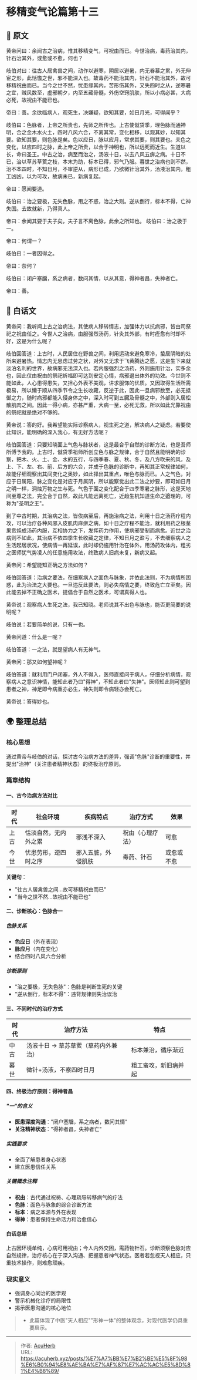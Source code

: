 # 移精变气论篇第十三


## 📜 原文

黄帝问曰：余闻古之治病，惟其移精变气，可祝由而已。今世治病，毒药治其内，针石治其外，或愈或不愈，何也？

岐伯对曰：往古人居禽兽之间，动作以避寒，阴居以避暑，内无眷慕之累，外无伸宦之形，此恬憺之世，邪不能深入也。故毒药不能治其内，针石不能治其外，故可移精祝由而已。当今之世不然，忧患缘其内，苦形伤其外，又失四时之从，逆寒暑之宜，贼风数至，虚邪朝夕，内至五藏骨髓，外伤空窍肌肤，所以小病必甚，大病必死，故祝由不能已也。

帝曰：善。余欲临病人，观死生，决嫌疑，欲知其要，如日月光，可得闻乎？

岐伯曰：色脉者，上帝之所贵也，先师之所传也。上古使僦贷季，理色脉而通神明，合之金木水火土，四时八风六合，不离其常，变化相移，以观其妙，以知其要。欲知其要，则色脉是矣。色以应日，脉以应月，常求其要，则其要也。夫色之变化，以应四时之脉，此上帝之所贵，以合于神明也，所以远死而近生。生道以长，命曰圣王。中古之治，病至而治之，汤液十日，以去八风五痹之病。十日不已，治以草苏草荄之枝，本末为助，标本已得，邪气乃服。暮世之治病也则不然，治不本四时，不知日月，不审逆从，病形已成，乃欲微针治其外，汤液治其内，粗工凶凶，以为可攻，故病未已，新病复起。

帝曰：愿闻要道。

岐伯曰：治之要极，无失色脉，用之不惑，治之大则。逆从倒行，标本不得，亡神失国。去故就新，乃得真人。

帝曰：余闻其要于夫子矣，夫子言不离色脉，此余之所知也。
岐伯曰：治之极于一。

帝曰：何谓一？

岐伯曰：一者因得之。

帝曰：奈何？

岐伯曰：闭户塞牖，系之病者，数问其情，以从其意，得神者昌，失神者亡。

帝曰：善。

## 🌿 白话文

黄帝问：我听闻上古之治病法，其使病人移转情志，加强体力以抗病邪，皆由司祭祀之祝由任之。今世人之治病，由服强烈汤药，针灸其外部，有时痊愈有时却不好，这是为什么呢？

岐伯回答道：上古时，人民居住在野兽之间，利用运动来避免寒冷，蛰居阴暗的处所来避暑热。情志内无思虑过劳之状，对外又无求于飞黄腾达之愿，这是生下来就淡泊名利的世界，故病邪无法深入也。若内服强烈之汤药，外则施用针治，实多余也，因此仅由祝由的祭祀祈福即可达到安定心情，病邪退出体外的功效。今世则不能如此，人心患得患失，又担心外表不美观，讲求服饰的优质。又因取得生活所需极易，所以懒于顺从四季节令之生长收藏，反逆于此，因此一旦病邪数至，必无抵御之力，随时病邪都能入侵身体之中，深入时可到五臓及骨髓之中，外部则入居松散肌肉之间。因此一得小病，亦甚严重，大病一至，必死无救。所以如此光靠祝由的祭祀就是绝对不够的。

黄帝说：答的好。我希望能实际诊察病人，视生死之道，解决病人之疑虑。若要使此知识，能明确的深入我心，有无好方法呢？

岐伯回答道：只要知晓面上气色与脉状者，这是最合乎自然的诊断方法，也是吾师所傅予我的。上古时，僦贷季祖师所创立色与脉之规律，合于自然且能明确的诊察，把木、火、土、金、水的五行，与四季春、夏、秋、冬，及八方吹来的风，及上、下、左、右、前、后方的六合，并成于色脉的诊断中，再知其正常规律如何，故能仔细观察出其间变化之奥妙，如此择出其重点，唯色与脉而已。人之气色，对应于日属阳，脉之变化是对应于月属阴，所以能察觉出此二法之妙要，即可如日月之明一样，洞烛万物之生与死。气色于面之变化配合于四季寒暑之脉形，这是天地间至尊之法，完全合于自然，故此凡能远离死亡，近趋生机知道生命之遒理的，可称为"圣明之王"。

到了中古时期，其治病之法，皆俟病至后，再施治病之法，利用十日之汤药疗程内攻，可以治疗各种风邪入皮肌肉麻痹之病，如十日之疗程不能治，就利用药之根茎果贲炖成汤药内服，互相协力之下，发挥药力作用，使病邪受制而病愈。近世之治病则不如此，其治病不依四季生长收藏之定律，不知日月之盈亏，不去细察病人之生活起居状况，使病情一再延误，此时却仍施用针治在体外，用汤药攻体内，粗劣之医师犹气势凌人的任意施用攻法，终致病人旧病未复，新病又起。

黄帝问：希望能知正确之方法如何？

岐伯回答道：治病之要法，在细察病人之面色与脉象，并依此法则，不为病情所困惑，此为治法之大要也。一旦违反此要法，则必失病情之要，终致危亡立至矣。因此能去掉不正确之医术，提倡合于自然之医术，可谓真得人也。

黄帝说：观察病人生死之法，我已知晓。老师说其不出色与脉也，能否更简要的说明呢？

岐伯说：若要简单的说，只有一也。

黄帝问道：什么是一呢？

岐伯答道：一之法，就是望病人有无神气。

黄帝问：那又如何望神呢？

岐伯答道：就利用门户闭塞，外人不得入，医师直接问于病人，仔细分析病情，观察病人之意识神情，能知此者乃曰"得神"，不知此者曰"失神"。医师知此则可望到患者之神，神足即今病重亦必生，神失则即令病轻亦会死亡。

黄帝说：答得妙也。

## 🌍 整理总结

### 核心思想

通过黄帝与岐伯的对话，探讨古今治病方法的差异，强调"色脉"诊断的重要性，并提出"治神"（关注患者精神状态）的终极治疗原则。

### 篇章结构

#### 一、古今治病方法对比

| 时代   | 社会环境           | 疾病特点           | 治疗方式           | 效果       |
|--------|--------------------|--------------------|--------------------|------------|
| 上古   | 恬淡自然，无内外之累 | 邪浅不深入         | 祝由（心理疗法）   | 可愈       |
| 今世   | 忧患劳形，逆四时之序 | 邪入五脏，外侵肌肤 | 毒药、针石         | 或愈或不愈 |

**关键句**：
- "往古人居禽兽之间...故可移精祝由而已"
- "当今之世不然...故祝由不能已也"

#### 二、诊断核心：色脉合一

##### 色脉关系

- **色应日**（外在表现）
- **脉应月**（内在变化）
- 结合四时八风六合分析

##### 诊断原则

- "治之要极，无失色脉"：色脉是判断生死的关键
- "逆从倒行，标本不得"：违背规律则失治误治

#### 三、不同时代的治疗方式

| 时代   | 治疗方法               | 特点               |
|--------|------------------------|--------------------|
| 中古   | 汤液十日 → 草苏草荄（草药内外兼治） | 标本兼治，循序渐近 |
| 暮世   | 微针+汤液，不察四时日月       | 粗工蛮攻，新旧病并起 |

#### 四、终极治疗原则：得神者昌

##### "一"的含义

- **医患深度沟通**："闭户塞牖，系之病者，数问其情"
- **关注精神状态**："得神者昌，失神者亡"

##### 实践要求

- 全面了解患者身心状态
- 建立医患信任关系

##### 关键概念注释

- **祝由**：古代通过祝祷、心理疏导转移病气的疗法
- **色脉**：面色与脉象的综合诊断方法
- **标本**：病之本源与外在表现
- **得神**：患者保持生命活力和治愈信心

#### 白话总结

上古因环境单纯，心病可用祝由；今人内外交困，需药物针石。诊断须察色脉对应自然规律，治疗核心在于深入沟通、把握患者神气状态。医者若忽视天人相应，只重技术操作，则难愈顽疾。

### 现实意义

- 强调身心同治的医学观
- 警示机械化诊疗的局限性
- 揭示医患沟通的核心地位

> - 此篇体现了中医"天人相应""形神一体"的整体观念，对现代医学仍具重要启示。


---

> 作者: [AcuHerb](https://acuherb.xyz)  
> URL: https://acuherb.xyz/posts/%E7%A7%BB%E7%B2%BE%E5%8F%98%E6%B0%94%E8%AE%BA%E7%AF%87%E7%AC%AC%E5%8D%81%E4%B8%89/  

